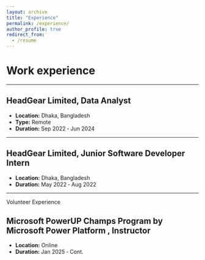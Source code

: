 ```yaml
---
layout: archive
title: "Experience"
permalink: /experience/
author_profile: true
redirect_from:
  - /resume
---
```

Work experience
======

---
## HeadGear Limited, Data Analyst
- **Location:** Dhaka, Bangladesh
- **Type:** Remote
- **Duration:** Sep 2022 ‑ Jun 2024

---
## HeadGear Limited, Junior Software Developer Intern
- **Location:** Dhaka, Bangladesh
- **Duration:** May 2022 ‑ Aug 2022


---
Volunteer Experience
## Microsoft PowerUP Champs Program by Microsoft Power Platform , Instructor
- **Location:** Online
- **Duration:** Jan 2025 ‑ Cont.
